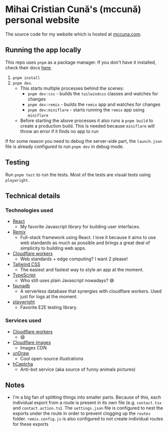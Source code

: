 # Mihai Cristian Cună's (mccună) personal website

The source code for my website which is hosted at [mccuna.com](https://mccuna.com).

## Running the app locally

This repo uses `pnpm` as a package manager. If you don't have it installed, check their docs [here](https://pnpm.io/installation).

1. `pnpm install`
2. `pnpm dev`.
   - This starts multiple processes behind the scenes:
     - `pnpm dev:css` - builds the `tailwindcss` classes and watches for changes
     - `pnpm dev:remix` - builds the `remix` app and watches for changes
     - `pnpm dev:miniflare` - starts running the `remix` app using `miniflare`
   - Before starting the above processes it also runs a `pnpm build` to create a production build. This is needed because `miniflare` will throw an error if it finds no app to run

If for some reason you need to debug the server-side part, the `launch.json` file is already configured to run `pnpm dev` in debug mode.

## Testing

Run `pnpm test` to run the tests. Most of the tests are visual tests using `playwright`.

## Technical details

### Technologies used

- [React](https://reactjs.org/)
  - My favorite Javascript library for building user interfaces.
- [Remix](https://remix.run/)
  - Full-stack framework using React. I love it because it aims to use web standards as much as possible and brings a great deal of simplicity to building web apps.
- [Cloudflare workers](https://workers.cloudflare.com/)
  - Web standards + edge computing? I want 2 please!
- [Tailwind CSS](https://tailwindcss.com/)
  - The easiest and fastest way to style an app at the moment.
- [TypeScript](https://www.typescriptlang.org/)
  - Who still uses plain Javascript nowadays? 😅
- [faunadb](https://fauna.com/)
  - A serverless database that synergies with cloudflare workers. Used just for logs at the moment.
- [playwright](https://playwright.dev/)
  - Favorite E2E testing library.

### Services used

- [Cloudflare workers](https://workers.cloudflare.com/)
  - 😄
- [Cloudflare images](https://www.cloudflare.com/products/cloudflare-images/)
  - Images CDN
- [unDraw](https://undraw.co/)
  - Cool open-source illustrations
- [hCaptcha](https://www.hcaptcha.com/)
  - Anti-bot service (aka source of funny animals pictures)

## Notes

- I'm a big fan of splitting things into smaller parts. Because of this, each individual export from a route is present in its own file (e.g. `contact.tsx` and `contact.action.ts`). The `settings.json` file is configured to nest the exports under the route in order to prevent clogging up the `routes` folder. `remix.config.js` is also configured to not create individual routes for these exports
